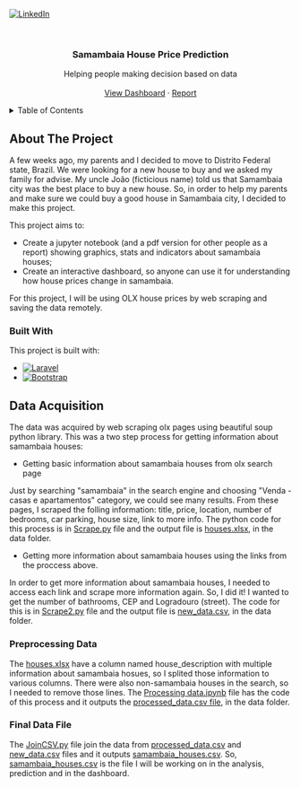 <!--
*** Comments here
-->

<!-- PROJECT SHIELDS -->
<!--
***
*** [![Contributors][contributors-shield]][contributors-url]
*** [![Forks][forks-shield]][forks-url]
*** [![Stargazers][stars-shield]][stars-url]
*** [![Issues][issues-shield]][issues-url]
*** [![MIT License][license-shield]][license-url]
-->

[![LinkedIn][linkedin-shield]][linkedin-url]


<!-- PROJECT LOGO -->
<br />
<div align="center">
  

  <h3 align="center">Samambaia House Price Prediction</h3>

  <p align="center">
    Helping people making decision based on data
    <br />
    <br />
    <a href="https://github.com/davi-santos/samambaia-house-price-prediction/">View Dashboard</a>
    ·
    <a href="https://github.com/davi-santos/samambaia-house-price-prediction/">Report</a>
  </p>
</div>

<!-- TABLE OF CONTENTS -->
<details>
  <summary>Table of Contents</summary>
  <ol>
    <li>
      <a href="#about-the-project">About The Project</a>
      <ul>
        <li><a href="#built-with">Built With</a></li>
      </ul>
    </li>
    <li>
      <a href='#Acquiring data'>Data acquisition</a>
    </li>
  </ol>
</details>



<!-- ABOUT THE PROJECT -->
## About The Project

A few weeks ago, my parents and I decided to move to Distrito Federal state, Brazil. We were looking for a new house to buy and we asked my family for advise. My uncle João (ficticious name) told us that Samambaia city was the best place to buy a new house. So, in order to help my parents and make sure we could buy a good house in Samambaia city, I decided to make this project.

This project aims to:
* Create a jupyter notebook (and a pdf version for other people as a report) showing graphics, stats and indicators about samambaia houses;
* Create an interactive dashboard, so anyone can use it for understanding how house prices change in samambaia.

For this project, I will be using OLX house prices by web scraping and saving the data remotely.


### Built With

This project is built with:

* [![Laravel][Laravel.com]][Laravel-url]
* [![Bootstrap][Bootstrap.com]][Bootstrap-url]


<!-- DATA ACQUISITION -->
## Data Acquisition

The data was acquired by web scraping olx pages using beautiful soup python library. This was a two step process for getting information about samambaia houses:

* Getting basic information about samambaia houses from olx search page

Just by searching "samambaia" in the search engine and choosing "Venda - casas e apartamentos" category, we could see many results. From these pages, I scraped the folling information: title, price, location, number of bedrooms, car parking, house size, link to more info. The python code for this process is in [Scrape.py](https://github.com/davi-santos/samambaia-house-price-prediction/blob/main/Scraper.py) file and the output file is [houses.xlsx](https://github.com/davi-santos/samambaia-house-price-prediction/blob/main/data/houses.xlsx), in the data folder.

* Getting more information about samambaia houses using the links from the proccess above.

In order to get more information about samambaia houses, I needed to access each link and scrape more information again. So, I did it! I wanted to get the number of bathrooms, CEP and Logradouro (street). The code for this is in [Scrape2.py](https://github.com/davi-santos/samambaia-house-price-prediction/blob/main/Scraper2.py) file and the output file is [new_data.csv](https://github.com/davi-santos/samambaia-house-price-prediction/blob/main/data/new_data.csv), in the data folder.

### Preprocessing Data

The [houses.xlsx](https://github.com/davi-santos/samambaia-house-price-prediction/blob/main/data/houses.xlsx) have a column named house_description with multiple information about samambaia hosues, so I splited those information to various columns. There were also non-samambaia houses in the search, so I needed to remove those lines. The [Processing data.ipynb](https://github.com/davi-santos/samambaia-house-price-prediction/blob/main/Processing%20data.ipynb) file has the code of this process and it outputs the [processed_data.csv file](https://github.com/davi-santos/samambaia-house-price-prediction/blob/main/data/processed_data.csv), in the data folder.

### Final Data File

The [JoinCSV.py](https://github.com/davi-santos/samambaia-house-price-prediction/blob/main/JoinCSV.py) file join the data from [processed_data.csv](https://github.com/davi-santos/samambaia-house-price-prediction/blob/main/data/processed_data.csv) and [new_data.csv](https://github.com/davi-santos/samambaia-house-price-prediction/blob/main/data/new_data.csv) files and it outputs [samambaia_houses.csv](https://github.com/davi-santos/samambaia-house-price-prediction/blob/main/data/samambaia_houses.csv). So, [samambaia_houses.csv](https://github.com/davi-santos/samambaia-house-price-prediction/blob/main/data/samambaia_houses.csv) is the file I will be working on in the analysis, prediction and in the dashboard.

<!-- MARKDOWN LINKS & IMAGES -->
<!-- https://www.markdownguide.org/basic-syntax/#reference-style-links -->
[contributors-shield]: https://img.shields.io/github/contributors/othneildrew/Best-README-Template.svg?style=for-the-badge
[contributors-url]: https://github.com/othneildrew/Best-README-Template/graphs/contributors
[forks-shield]: https://img.shields.io/github/forks/othneildrew/Best-README-Template.svg?style=for-the-badge
[forks-url]: https://github.com/othneildrew/Best-README-Template/network/members
[stars-shield]: https://img.shields.io/github/stars/othneildrew/Best-README-Template.svg?style=for-the-badge
[stars-url]: https://github.com/othneildrew/Best-README-Template/stargazers
[issues-shield]: https://img.shields.io/github/issues/othneildrew/Best-README-Template.svg?style=for-the-badge
[issues-url]: https://github.com/othneildrew/Best-README-Template/issues
[license-shield]: https://img.shields.io/github/license/othneildrew/Best-README-Template.svg?style=for-the-badge
[license-url]: https://github.com/othneildrew/Best-README-Template/blob/master/LICENSE.txt
[linkedin-shield]: https://img.shields.io/badge/-LinkedIn-black.svg?style=for-the-badge&logo=linkedin&colorB=555
[linkedin-url]: https://www.linkedin.com/in/davi-datascientist/
[product-screenshot]: images/screenshot.png
[Next.js]: https://img.shields.io/badge/next.js-000000?style=for-the-badge&logo=nextdotjs&logoColor=white
[Next-url]: https://nextjs.org/
[React.js]: https://img.shields.io/badge/React-20232A?style=for-the-badge&logo=react&logoColor=61DAFB
[React-url]: https://reactjs.org/
[Vue.js]: https://img.shields.io/badge/Vue.js-35495E?style=for-the-badge&logo=vuedotjs&logoColor=4FC08D
[Vue-url]: https://vuejs.org/
[Angular.io]: https://img.shields.io/badge/Angular-DD0031?style=for-the-badge&logo=angular&logoColor=white
[Angular-url]: https://angular.io/
[Svelte.dev]: https://img.shields.io/badge/Svelte-4A4A55?style=for-the-badge&logo=svelte&logoColor=FF3E00
[Svelte-url]: https://svelte.dev/
[Laravel.com]: https://img.shields.io/badge/Python-FFCC55?style=for-the-badge&logo=Python&logoColor=white
[Laravel-url]: https://laravel.com
[Bootstrap.com]: https://img.shields.io/badge/Bootstrap-563D7C?style=for-the-badge&logo=bootstrap&logoColor=white
[Bootstrap-url]: https://getbootstrap.com
[JQuery.com]: https://img.shields.io/badge/jQuery-0769AD?style=for-the-badge&logo=jquery&logoColor=white
[JQuery-url]: https://jquery.com 
